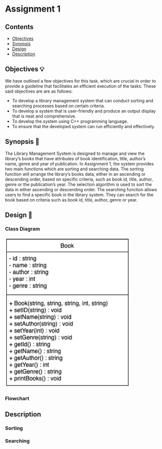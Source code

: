# Assignment 1
## Contents
- [Objectives](#-objectives)
- [Synopsis](#-synopsis)
- [Design](#-design)
- [Description](#-description)

## Objectives :bulb:
We have outlined a few objectives for this task, which are crucial in order to provide a guideline that facilitates an efficient execution of the tasks. These said objectives are are as follows:
  - To develop a library management system that can conduct sorting and searching processes based on certain criteria.
  - To develop a system that is user-friendly and produce an output display that is neat and comprehensive.
  - To develop the system using C++ programming language.
  - To ensure that the developed system can run efficiently and effectively.

## Synopsis :page_facing_up:
The Library Management System is designed to manage and view the library’s books that have attributes of book identification, title, author’s name, genre and year of publication. In Assignment 1, the system provides two main functions which are sorting and searching data. The sorting function will arrange the library’s books data, either in an ascending or descending order, based on specific criteria, such as book id, title, author, genre or the publication’s year. The selection algorithm is used to sort the data in either ascending or descending order. The searching function allows users to find a specific book in the library system. They can search for the book based on criteria such as book id, title, author, genre or year.

## Design :art:
### Class Diagram
![image](https://github.com/jjn7702/SECJ2013-DSA/blob/main/Submission/sec04/PAS/Assignment1/Images/class_diagram.PNG)
### Flowchart

## Description
### Sorting

### Searching
